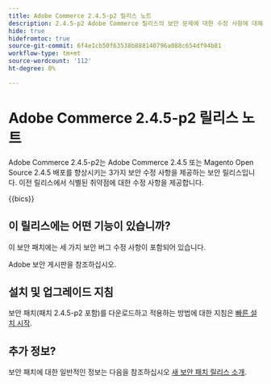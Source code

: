 ```yaml
---
title: Adobe Commerce 2.4.5-p2 릴리스 노트
description: 2.4.5-p2 Adobe Commerce 릴리스의 보안 문제에 대한 수정 사항에 대해 알아봅니다.
hide: true
hidefromtoc: true
source-git-commit: 6f4e1cb50f63538b888140796a088c654df94b81
workflow-type: tm+mt
source-wordcount: '112'
ht-degree: 0%

---
```



# Adobe Commerce 2.4.5-p2 릴리스 노트

Adobe Commerce 2.4.5-p2는 Adobe Commerce 2.4.5 또는 Magento Open Source 2.4.5 배포를 향상시키는 3가지 보안 수정 사항을 제공하는 보안 릴리스입니다. 이전 릴리스에서 식별된 취약점에 대한 수정 사항을 제공합니다.

{{bics}}

## 이 릴리스에는 어떤 기능이 있습니까?

이 보안 패치에는 세 가지 보안 버그 수정 사항이 포함되어 있습니다.

Adobe 보안 게시판을 참조하십시오.

## 설치 및 업그레이드 지침

보안 패치(패치 2.4.5-p2 포함)를 다운로드하고 적용하는 방법에 대한 지침은 [빠른 설치 시작](../../../installation/composer.md).

## 추가 정보?

보안 패치에 대한 일반적인 정보는 다음을 참조하십시오 [새 보안 패치 릴리스 소개](https://community.magento.com/t5/Magento-DevBlog/Introducing-the-New-Security-Patch-Release/ba-p/141287).
